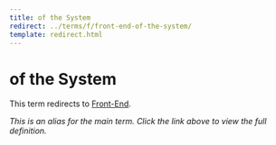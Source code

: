 ```yaml
---
title: of the System
redirect: ../terms/f/front-end-of-the-system/
template: redirect.html
---
```


# of the System

This term redirects to [Front-End](../terms/f/front-end-of-the-system/).

*This is an alias for the main term. Click the link above to view the full definition.*

